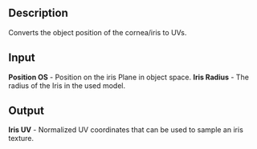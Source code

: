 ## Description
Converts the object position of the cornea/iris to UVs.

## Input
**Position OS** -  Position on the iris Plane in object space.
**Iris Radius** -  The radius of the Iris in the used model.

## Output
**Iris UV** - Normalized UV coordinates that can be used to sample an iris texture.